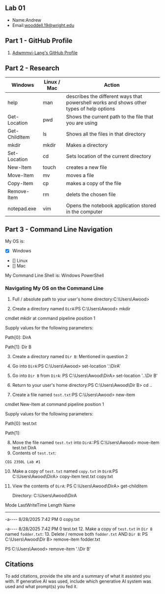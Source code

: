 ## Lab 01

- Name:Andrew
- Email:wooddell.19@wright.edu

## Part 1 - GitHub Profile

1. [Adwmmvi-Lang's GitHub Profile](https://github.com/adwmmvi-lang/Adwmmvi-Lang)

## Part 2 - Research

| Windows | Linux / Mac | Action |
| ---     | ---         | ---    |
| help    | man         |    describes the different ways that powershell works and shows other types of help options     |
| Get-Location | pwd    |     Shows the current path to the file that you are using     |
| Get-ChildItem | ls    |     Shows all the files in that directory   |
| mkdir   | mkdir       |     Makes a directory   |
| Set-Location | cd     |     Sets location of the current directory  |
| New-Item | touch      |     creates a new file   |
| Move-Item | mv        |     moves a file    |
| Copy-Item | cp        |     makes a copy of the file    |
| Remove-Item | rm      |     delets the chosen file   |
| notepad.exe | vim     |     Opens the notebook application stored in the computer   |

## Part 3 - Command Line Navigation

My OS is:
- [x] Windows
- [] Linux
- [] Mac

My Command Line Shell is: Windows PowerShell

### Navigating My OS on the Command Line

1. Full / absolute path to your user's home directory:C:\Users\Awood>

2. Create a directory named `DirA`:PS C:\Users\Awood> mkdir

cmdlet mkdir at command pipeline position 1

Supply values for the following parameters:

Path[0]: DirA

Path[1]: Dir B

3. Create a directory named `Dir B`: Mentioned in question 2

4. Go into `DirA`:PS C:\Users\Awood> set-location '.\DirA\'

5. Go into `Dir B` from `DirA`: PS C:\Users\Awood\DirA> set-location '..\Dir B\'

6. Return to your user's home directory:PS C:\Users\Awood\Dir B> cd ..
7. Create a file named `test.txt`:PS C:\Users\Awood> new-item

cmdlet New-Item at command pipeline position 1

Supply values for the following parameters:

Path[0]: test.txt

Path[1]:

8. Move the file named `test.txt` into `DirA`::PS C:\Users\Awood> move-item test.txt DirA
9. Contents of `test.txt`:
```
CEG 2350L Lab #1
```
10. Make a copy of `test.txt` named `copy.txt` in `DirA`:PS C:\Users\Awood\DirA> copy-item test.txt copy.txt
11. View the contents of `DirA`: PS C:\Users\Awood\DirA> get-childitem


    Directory: C:\Users\Awood\DirA


Mode                 LastWriteTime         Length Name

----                 -------------         ------ ----

-a----         8/28/2025   7:42 PM              0 copy.txt

-a----         8/28/2025   7:42 PM              0 test.txt
12. Make a copy of `test.txt` in `Dir B` named `fodder.txt`:
13. Delete / remove both `fodder.txt` AND `Dir B`: PS C:\Users\Awood\Dir B> remove-item fodder.txt

PS C:\Users\Awood> remove-item '.\Dir B\'

## Citations

To add citations, provide the site and a summary of what it assisted you with.  If generative AI was used, include which generative AI system was used and what prompt(s) you fed it. 

